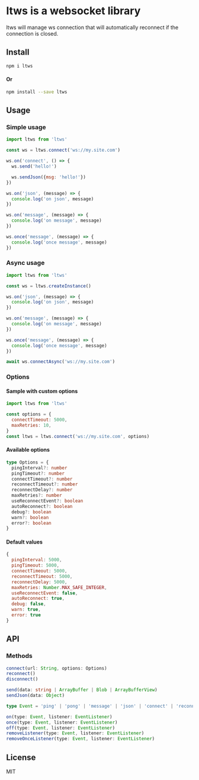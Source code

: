 # ltws is a websocket library

ltws will manage ws connection that will automatically reconnect if the connection is closed.

## Install

```bash
npm i ltws
```

#### Or

```bash
npm install --save ltws
```

## Usage

### Simple usage

```javascript
import ltws from 'ltws'

const ws = ltws.connect('ws://my.site.com')

ws.on('connect', () => {
  ws.send('hello!')

  ws.sendJson({msg: 'hello!'})
})

ws.on('json', (message) => {
  console.log('on json', message)
})

ws.on('message', (message) => {
  console.log('on message', message)
})

ws.once('message', (message) => {
  console.log('once message', message)
})
```

### Async usage

```javascript
import ltws from 'ltws'

const ws = ltws.createInstance()

ws.on('json', (message) => {
  console.log('on json', message)
})

ws.on('message', (message) => {
  console.log('on message', message)
})

ws.once('message', (message) => {
  console.log('once message', message)
})

await ws.connectAsync('ws://my.site.com')
```

### Options

#### Sample with custom options

```javascript
import ltws from 'ltws'

const options = {
  connectTimeout: 5000,
  maxRetries: 10,
}
const ltws = ltws.connect('ws://my.site.com', options)
```

#### Available options

```typescript
type Options = {
  pingInterval?: number
  pingTimeout?: number
  connectTimeout?: number
  reconnectTimeout?: number
  reconnectDelay?: number
  maxRetries?: number
  useReconnectEvent?: boolean
  autoReconnect?: boolean
  debug?: boolean
  warn?: boolean
  error?: boolean
}
```

#### Default values

```javascript
{
  pingInterval: 5000,
  pingTimeout: 5000,
  connectTimeout: 5000,
  reconnectTimeout: 5000,
  reconnectDelay: 5000,
  maxRetries: Number.MAX_SAFE_INTEGER,
  useReconnectEvent: false,
  autoReconnect: true,
  debug: false,
  warn: true,
  error: true
}
```

## API

### Methods

```typescript
connect(url: String, options: Options)
reconnect()
disconnect()

send(data: string | ArrayBuffer | Blob | ArrayBufferView)
sendJson(data: Object)

type Event = 'ping' | 'pong' | 'message' | 'json' | 'connect' | 'reconnect' | 'reconnecting' | 'disconnect' | 'disconnecting' | 'error' | 'connectError'

on(type: Event, listener: EventListener)
once(type: Event, listener: EventListener)
off(type: Event, listener: EventListener)
removeListener(type: Event, listener: EventListener)
removeOnceListener(type: Event, listener: EventListener)
```

## License

MIT
